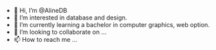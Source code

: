 - 👋 Hi, I’m @AlineDB
- 👀 I’m interested in database and design.
- 🌱 I’m currently learning a bachelor in computer graphics, web option.
- 💞️ I’m looking to collaborate on ...
- 📫 How to reach me ...

<!---
AlineDB/AlineDB is a ✨ special ✨ repository because its `README.md` (this file) appears on your GitHub profile.
You can click the Preview link to take a look at your changes.
--->
